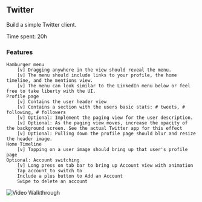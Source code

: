 ## Twitter 

Build a simple Twitter client.

Time spent: 20h

### Features


    Hamburger menu
        [v] Dragging anywhere in the view should reveal the menu.
        [v] The menu should include links to your profile, the home timeline, and the mentions view.
        [v] The menu can look similar to the LinkedIn menu below or feel free to take liberty with the UI.
    Profile page
        [v] Contains the user header view
        [v] Contains a section with the users basic stats: # tweets, # following, # followers
        [v] Optional: Implement the paging view for the user description.
        [v] Optional: As the paging view moves, increase the opacity of the background screen. See the actual Twitter app for this effect
        [v] Optional: Pulling down the profile page should blur and resize the header image.
    Home Timeline
        [v] Tapping on a user image should bring up that user's profile page
    Optional: Account switching
        [v] Long press on tab bar to bring up Account view with animation
        Tap account to switch to
        Include a plus button to Add an Account
        Swipe to delete an account
        
        
![Video Walkthrough](record1.gif)

